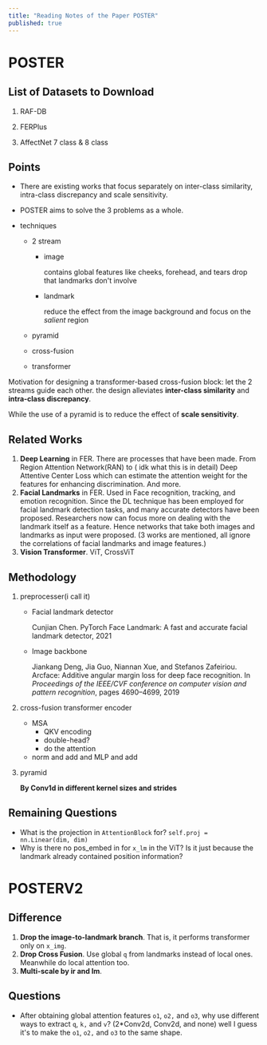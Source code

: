 ```yaml
---
title: "Reading Notes of the Paper POSTER"
published: true
---
```


# POSTER

## List of Datasets to Download

1. RAF-DB

2. FERPlus

3. AffectNet 7 class & 8 class

## Points

- There are existing works that focus separately on inter-class similarity, intra-class discrepancy and scale sensitivity.

- POSTER aims to solve the 3 problems as a whole.

- techniques

    - 2 stream

        - image

            contains global features like cheeks, forehead, and tears drop that landmarks don't involve

        - landmark

            reduce the effect from the image background and focus on the *salient* region

    - pyramid
    - cross-fusion
    - transformer

Motivation for designing a transformer-based cross-fusion block: let the 2 streams guide each other. the design alleviates **inter-class similarity** and **intra-class discrepancy**.

While the use of a pyramid is to reduce the effect of **scale sensitivity**.

## Related Works

1. **Deep Learning** in FER. There are processes that have been made. From Region Attention Network(RAN) to ( idk what this is in detail) Deep Attentive Center Loss which can estimate the attention weight for the features for enhancing discrimination. And more.
2. **Facial Landmarks** in FER. Used in Face recognition, tracking, and emotion recognition. Since the DL technique has been employed for facial landmark detection tasks, and many accurate detectors have been proposed. Researchers now can focus more on dealing with the landmark itself as a feature. Hence networks that take both images and landmarks as input were proposed. (3 works are mentioned, all ignore the correlations of facial landmarks and image features.)
3. **Vision Transformer**. ViT, CrossViT

## Methodology

1. preprocesser(i call it)

    - Facial landmark detector

        Cunjian Chen. PyTorch Face Landmark: A fast and accurate facial landmark detector, 2021

    - Image backbone

        Jiankang Deng, Jia Guo, Niannan Xue, and Stefanos Zafeiriou. Arcface: Additive angular margin loss for deep face recognition. In *Proceedings of the IEEE/CVF conference on computer vision and pattern recognition*, pages 4690–4699, 2019

2. cross-fusion transformer encoder

    - MSA
        - QKV encoding
        - double-head?
        - do the attention
    - norm and add and MLP and add

3. pyramid

    **By Conv1d in different kernel sizes and strides**

## Remaining Questions

- What is the projection in `AttentionBlock` for? `self.proj = nn.Linear(dim, dim)`
- Why is there no pos_embed in for `x_lm` in the ViT? Is it just because the landmark already contained position information?

# POSTERV2

## Difference

1. **Drop the image-to-landmark branch**. That is, it performs transformer only on `x_img`.
2. **Drop Cross Fusion**. Use global `q` from landmarks instead of local ones. Meanwhile do local attention too.
3. **Multi-scale by ir and lm**.

## Questions

- After obtaining global attention features `o1`, `o2,` and `o3`, why use different ways to extract `q`, `k,` and `v`? (2*Conv2d, Conv2d, and none) well I guess it's to make the `o1`, `o2,` and `o3` to the same shape.
